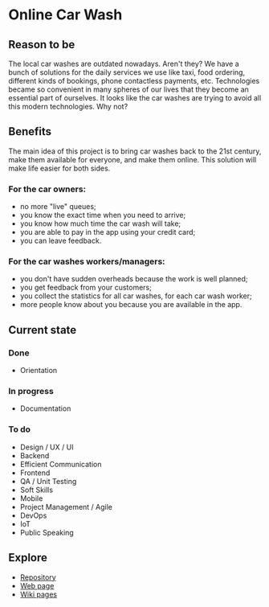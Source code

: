 # Online Car Wash
## Reason to be
The local car washes are outdated nowadays. Aren't they? We have a bunch of solutions for the daily services we use like taxi, food ordering, different kinds of bookings, phone contactless payments, etc. Technologies became so convenient in many spheres of our lives that they become an essential part of ourselves. It looks like the car washes are trying to avoid all this modern technologies. Why not?

## Benefits
The main idea of this project is to bring car washes back to the 21st century, make them available for everyone, and make them online. This solution will make life easier for both sides. 
### For the car owners:
* no more "live" queues;
* you know the exact time when you need to arrive;
* you know how much time the car wash will take;
* you are able to pay in the app using your credit card;
* you can leave feedback.

### For the car washes workers/managers:
* you don't have sudden overheads because the work is well planned;
* you get feedback from your customers;
* you collect the statistics for all car washes, for each car wash worker;
* more people know about you because you are available in the app.

## Current state
### Done
* Orientation
### In progress
* Documentation
### To do
* Design / UX / UI
* Backend
* Efficient Communication
* Frontend
* QA / Unit Testing
* Soft Skills
* Mobile
* Project Management / Agile
* DevOps
* IoT
* Public Speaking

## Explore
* [Repository](https://github.com/ExxaD/online-car-wash)
* [Web page](https://exxad.github.io/online-car-wash/)
* [Wiki pages](https://github.com/ExxaD/online-car-wash/wiki)
